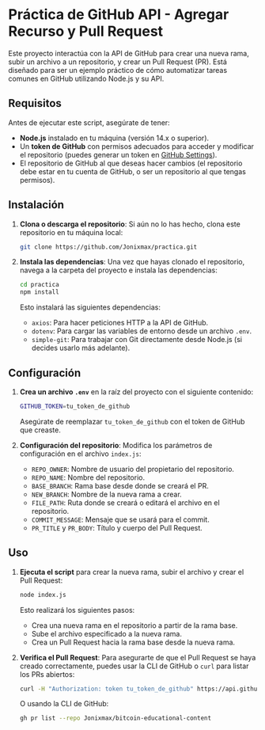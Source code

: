 
# Práctica de GitHub API - Agregar Recurso y Pull Request

Este proyecto interactúa con la API de GitHub para crear una nueva rama, subir un archivo a un repositorio, y crear un Pull Request (PR). Está diseñado para ser un ejemplo práctico de cómo automatizar tareas comunes en GitHub utilizando Node.js y su API.

## Requisitos

Antes de ejecutar este script, asegúrate de tener:

- **Node.js** instalado en tu máquina (versión 14.x o superior).
- Un **token de GitHub** con permisos adecuados para acceder y modificar el repositorio (puedes generar un token en [GitHub Settings](https://github.com/settings/tokens)).
- El repositorio de GitHub al que deseas hacer cambios (el repositorio debe estar en tu cuenta de GitHub, o ser un repositorio al que tengas permisos).

## Instalación

1. **Clona o descarga el repositorio**:
   Si aún no lo has hecho, clona este repositorio en tu máquina local:
   ```bash
   git clone https://github.com/Jonixmax/practica.git
   ```

2. **Instala las dependencias**:
   Una vez que hayas clonado el repositorio, navega a la carpeta del proyecto e instala las dependencias:
   ```bash
   cd practica
   npm install
   ```

   Esto instalará las siguientes dependencias:
   - `axios`: Para hacer peticiones HTTP a la API de GitHub.
   - `dotenv`: Para cargar las variables de entorno desde un archivo `.env`.
   - `simple-git`: Para trabajar con Git directamente desde Node.js (si decides usarlo más adelante).

## Configuración

1. **Crea un archivo `.env`** en la raíz del proyecto con el siguiente contenido:

   ```bash
   GITHUB_TOKEN=tu_token_de_github
   ```

   Asegúrate de reemplazar `tu_token_de_github` con el token de GitHub que creaste.

2. **Configuración del repositorio**:
   Modifica los parámetros de configuración en el archivo `index.js`:
   - `REPO_OWNER`: Nombre de usuario del propietario del repositorio.
   - `REPO_NAME`: Nombre del repositorio.
   - `BASE_BRANCH`: Rama base desde donde se creará el PR.
   - `NEW_BRANCH`: Nombre de la nueva rama a crear.
   - `FILE_PATH`: Ruta donde se creará o editará el archivo en el repositorio.
   - `COMMIT_MESSAGE`: Mensaje que se usará para el commit.
   - `PR_TITLE` y `PR_BODY`: Título y cuerpo del Pull Request.

## Uso

1. **Ejecuta el script** para crear la nueva rama, subir el archivo y crear el Pull Request:
   ```bash
   node index.js
   ```

   Esto realizará los siguientes pasos:
   - Crea una nueva rama en el repositorio a partir de la rama base.
   - Sube el archivo especificado a la nueva rama.
   - Crea un Pull Request hacia la rama base desde la nueva rama.

2. **Verifica el Pull Request**:
   Para asegurarte de que el Pull Request se haya creado correctamente, puedes usar la CLI de GitHub o `curl` para listar los PRs abiertos:

   ```bash
   curl -H "Authorization: token tu_token_de_github" https://api.github.com/repos/Jonixmax/bitcoin-educational-content/pulls
   ```

   O usando la CLI de GitHub:
   ```bash
   gh pr list --repo Jonixmax/bitcoin-educational-content
   ```




